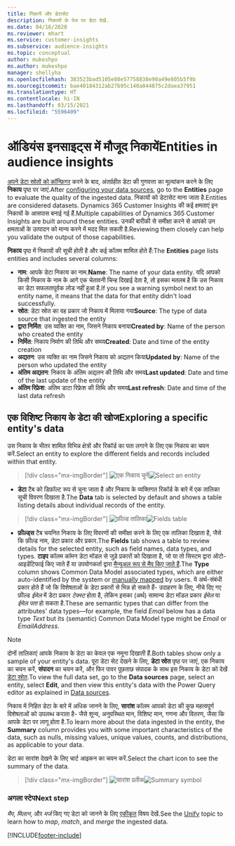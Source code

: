 ```yaml
---
title: निकायें और डेटासेट
description: निकायों के पेज पर डेटा देखें.
ms.date: 04/16/2020
ms.reviewer: mhart
ms.service: customer-insights
ms.subservice: audience-insights
ms.topic: conceptual
author: mukeshpo
ms.author: mukeshpo
manager: shellyha
ms.openlocfilehash: 383523bad5105e08e57758838e90a49e805b5f9b
ms.sourcegitcommit: bae40184312ab27b95c140a044875c2daea37951
ms.translationtype: HT
ms.contentlocale: hi-IN
ms.lasthandoff: 03/15/2021
ms.locfileid: "5596409"
---
```

# <a name="entities-in-audience-insights"></a><span data-ttu-id="c70af-103">ऑडियंस इनसाइट्स में मौजूद निकायें</span><span class="sxs-lookup"><span data-stu-id="c70af-103">Entities in audience insights</span></span>

<span data-ttu-id="c70af-104">[अपने डेटा स्रोतों को कॉन्फ़िगर](data-sources.md) करने के बाद, अंतर्ग्रहीत डेटा की गुणवत्ता का मूल्यांकन करने के लिए **निकाय** पृष्ठ पर जाएं.</span><span class="sxs-lookup"><span data-stu-id="c70af-104">After [configuring your data sources](data-sources.md), go to the **Entities** page to evaluate the quality of the ingested data.</span></span> <span data-ttu-id="c70af-105">निकायों को डेटासेट माना जाता है.</span><span class="sxs-lookup"><span data-stu-id="c70af-105">Entities are considered datasets.</span></span> <span data-ttu-id="c70af-106">Dynamics 365 Customer Insights की कई क्षमताएं इन निकायों के आसपास बनाई गई हैं.</span><span class="sxs-lookup"><span data-stu-id="c70af-106">Multiple capabilities of Dynamics 365 Customer Insights are built around these entities.</span></span> <span data-ttu-id="c70af-107">उनकी बारीकी से समीक्षा करने से आपको उन क्षमताओं के उत्पादन को मान्य करने में मदद मिल सकती है.</span><span class="sxs-lookup"><span data-stu-id="c70af-107">Reviewing them closely can help you validate the output of those capabilities.</span></span>

<span data-ttu-id="c70af-108">**निकाय** पृष्ठ में निकायों की सूची होती है और कई कॉलम शामिल होते हैं:</span><span class="sxs-lookup"><span data-stu-id="c70af-108">The **Entities** page lists entities and includes several columns:</span></span>

- <span data-ttu-id="c70af-109">**नाम**: आपके डेटा निकाय का नाम.</span><span class="sxs-lookup"><span data-stu-id="c70af-109">**Name**: The name of your data entity.</span></span> <span data-ttu-id="c70af-110">यदि आपको किसी निकाय के नाम के आगे एक चेतावनी चिन्ह दिखाई देता है, तो इसका मतलब है कि उस निकाय का डेटा सफलतापूर्वक लोड नहीं हुआ है.</span><span class="sxs-lookup"><span data-stu-id="c70af-110">If you see a warning symbol next to an entity name, it means that the data for that entity didn't load successfully.</span></span>
- <span data-ttu-id="c70af-111">**स्रोत**: डेटा स्रोत का वह प्रकार जो निकाय में मिलाया गया</span><span class="sxs-lookup"><span data-stu-id="c70af-111">**Source**: The type of data source that ingested the entity</span></span>
- <span data-ttu-id="c70af-112">**द्वारा निर्मित**: उस व्यक्ति का नाम, जिसने निकाय बनाया</span><span class="sxs-lookup"><span data-stu-id="c70af-112">**Created by**: Name of the person who created the entity</span></span>
- <span data-ttu-id="c70af-113">**निर्मित**: निकाय निर्माण की तिथि और समय</span><span class="sxs-lookup"><span data-stu-id="c70af-113">**Created**: Date and time of the entity creation</span></span>
- <span data-ttu-id="c70af-114">**अद्यतन**: उस व्यक्ति का नाम जिसने निकाय को अद्यतन किया</span><span class="sxs-lookup"><span data-stu-id="c70af-114">**Updated by**: Name of the person who updated the entity</span></span>
- <span data-ttu-id="c70af-115">**अंतिम अद्यतन**: निकाय के अंतिम अद्यतन की तिथि और समय</span><span class="sxs-lookup"><span data-stu-id="c70af-115">**Last updated**: Date and time of the last update of the entity</span></span>
- <span data-ttu-id="c70af-116">**अंतिम रिफ्रेश**: अंतिम डाटा रिफ्रेश की तिथि और समय</span><span class="sxs-lookup"><span data-stu-id="c70af-116">**Last refresh**: Date and time of the last data refresh</span></span>

## <a name="exploring-a-specific-entitys-data"></a><span data-ttu-id="c70af-117">एक विशिष्ट निकाय के डेटा की खोज</span><span class="sxs-lookup"><span data-stu-id="c70af-117">Exploring a specific entity's data</span></span>

<span data-ttu-id="c70af-118">उस निकाय के भीतर शामिल विभिन्न क्षेत्रों और रिकॉर्ड का पता लगाने के लिए एक निकाय का चयन करें.</span><span class="sxs-lookup"><span data-stu-id="c70af-118">Select an entity to explore the different fields and records included within that entity.</span></span>

> [!div class="mx-imgBorder"]
> <span data-ttu-id="c70af-119">![एक निकाय चुनें](media/data-manager-entities-data.png "एक निकाय चुनें")</span><span class="sxs-lookup"><span data-stu-id="c70af-119">![Select an entity](media/data-manager-entities-data.png "Select an entity")</span></span>

- <span data-ttu-id="c70af-120">**डेटा** टैब को डिफ़ॉल्ट रूप से चुना जाता है और निकाय के व्यक्तिगत रिकॉर्ड के बारे में एक तालिका सूची विवरण दिखाता है.</span><span class="sxs-lookup"><span data-stu-id="c70af-120">The **Data** tab is selected by default and shows a table listing details about individual records of the entity.</span></span>

> [!div class="mx-imgBorder"]
> <span data-ttu-id="c70af-121">![फ़ील्ड तालिका](media/data-manager-entities-fields.PNG "फ़ील्ड तालिका")</span><span class="sxs-lookup"><span data-stu-id="c70af-121">![Fields table](media/data-manager-entities-fields.PNG "Fields table")</span></span>

- <span data-ttu-id="c70af-122">**फ़ील्ड्स** टैब चयनित निकाय के लिए विवरणों की समीक्षा करने के लिए एक तालिका दिखाता है, जैसे कि फ़ील्ड नाम, डेटा प्रकार और प्रकार.</span><span class="sxs-lookup"><span data-stu-id="c70af-122">The **Fields** tab shows a table to review details for the selected entity, such as field names, data types, and types.</span></span> <span data-ttu-id="c70af-123">**टाइप** कॉलम कॉमन डेटा मॉडल से जुड़े प्रकारों को दिखाता है, जो या तो सिस्टम द्वारा ऑटो-आइडेंटिफाई किए जाते हैं या उपयोगकर्ता द्वारा [मैन्युअल रूप से मैप किए जाते हैं](map-entities.md).</span><span class="sxs-lookup"><span data-stu-id="c70af-123">The **Type** column shows Common Data Model associated types, which are either auto-identified by the system or [manually mapped](map-entities.md) by users.</span></span> <span data-ttu-id="c70af-124">ये अर्थ-संबंधी प्रकार होते हैं जो कि विशेषताओं के डेटा प्रकारों से भिन्न हो सकते हैं- उदाहरण के लिए, नीचे दिए गए फ़ील्ड *ईमेल* में डेटा प्रकार *टेक्स्ट* होता है, लेकिन इसका (अर्थ) सामान्य डेटा मॉडल प्रकार *ईमेल* या *ईमेल पता* हो सकता है.</span><span class="sxs-lookup"><span data-stu-id="c70af-124">These are semantic types that can differ from the attributes' data types—for example, the field *Email* below has a data type *Text* but its (semantic) Common Data Model type might be *Email* or *EmailAddress*.</span></span>

> [!NOTE]
> <span data-ttu-id="c70af-125">दोनों तालिकाएं आपके निकाय के डेटा का केवल एक नमूना दिखाती हैं.</span><span class="sxs-lookup"><span data-stu-id="c70af-125">Both tables show only a sample of your entity's data.</span></span> <span data-ttu-id="c70af-126">पूरा डेटा सेट देखने के लिए, **डेटा स्रोत** पृष्ठ पर जाएं, एक निकाय का चयन करें, **संपादन** का चयन करें, और फिर पावर पूछताछ संपादक के साथ इस निकाय के डेटा को देखें [डेटा स्रोत](data-sources.md).</span><span class="sxs-lookup"><span data-stu-id="c70af-126">To view the full data set, go to the **Data sources** page, select an entity, select **Edit**, and then view this entity's data with the Power Query editor as explained in [Data sources](data-sources.md).</span></span>

<span data-ttu-id="c70af-127">निकाय में निहित डेटा के बारे में अधिक जानने के लिए, **सारांश** कॉलम आपको डेटा की कुछ महत्वपूर्ण विशेषताओं को उपलब्ध कराता है- जैसे शून्य, अनुपस्थित मान, विशिष्ट मान, गणना और वितरण, जैसा कि आपके डेटा पर लागू होता है.</span><span class="sxs-lookup"><span data-stu-id="c70af-127">To learn more about the data ingested in the entity, the **Summary** column provides you with some important characteristics of the data, such as nulls, missing values, unique values, counts, and distributions, as applicable to your data.</span></span>

<span data-ttu-id="c70af-128">डेटा का सारांश देखने के लिए चार्ट आइकन का चयन करें.</span><span class="sxs-lookup"><span data-stu-id="c70af-128">Select the chart icon to see the summary of the data.</span></span>

> [!div class="mx-imgBorder"]
> <span data-ttu-id="c70af-129">![सारांश प्रतीक](media/data-manager-entities-summary.png "डेटा सारांश तालिका")</span><span class="sxs-lookup"><span data-stu-id="c70af-129">![Summary symbol](media/data-manager-entities-summary.png "Data summary table")</span></span>

### <a name="next-step"></a><span data-ttu-id="c70af-130">अगला स्टेप</span><span class="sxs-lookup"><span data-stu-id="c70af-130">Next step</span></span>

<span data-ttu-id="c70af-131">*मैप*, *मिलान*, और *मर्ज* किए गए डेटा को जानने के लिए [एकीकृत](data-unification.md) विषय देखें.</span><span class="sxs-lookup"><span data-stu-id="c70af-131">See the [Unify](data-unification.md) topic to learn how to *map*, *match*, and *merge* the ingested data.</span></span>


[!INCLUDE[footer-include](../includes/footer-banner.md)]